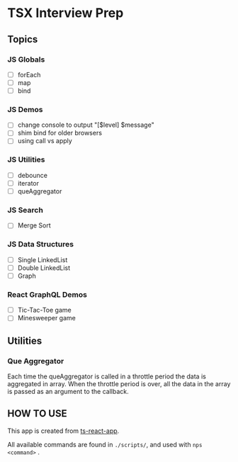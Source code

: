 # TSX Interview Prep

## Topics

### JS Globals

- [ ] forEach
- [ ] map
- [ ] bind

### JS Demos

- [ ] change console to output "[$level] $message"
- [ ] shim bind for older browsers
- [ ] using call vs apply

### JS Utilities

- [ ] debounce
- [ ] iterator
- [ ] queAggregator

### JS Search

- [ ] Merge Sort

### JS Data Structures

- [ ] Single LinkedList
- [ ] Double LinkedList
- [ ] Graph

### React GraphQL Demos

- [ ] Tic-Tac-Toe game
- [ ] Minesweeper game

## Utilities

### Que Aggregator

Each time the queAggregator is called in a throttle period the data is aggregated in array.
When the throttle period is over, all the data in the array is passed as an argument to the callback.

## HOW TO USE

This app is created from [ts-react-app](https://github.com/Falieson/2018-typescript-react-app).

All available commands are found in `./scripts/`, and used with `nps <command>` .
